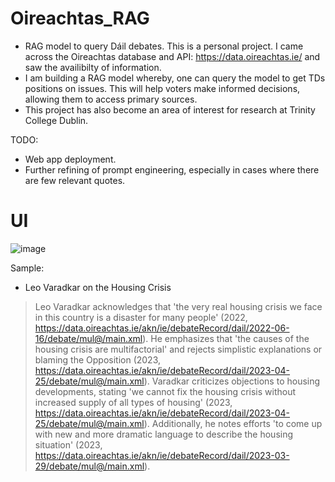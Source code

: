 # Oireachtas_RAG
- RAG model to query Dáil debates. This is a personal project. I came across the Oireachtas database and API: https://data.oireachtas.ie/ and saw the availibilty of information.
- I am building a RAG model whereby, one can query the model to get TDs positions on issues. This will help voters make informed decisions, allowing them to access primary sources.
- This project has also become an area of interest for research at Trinity College Dublin. 
 
TODO:
- Web app deployment.
- Further refining of prompt engineering, especially in cases where there are few relevant quotes.

# UI

![image](https://github.com/user-attachments/assets/cab74b97-8ef4-46b1-8322-10afff2510b5)


Sample: 

- Leo Varadkar on the Housing Crisis 


> Leo Varadkar acknowledges that 'the very real housing crisis we face in this country is a disaster for many people' (2022, https://data.oireachtas.ie/akn/ie/debateRecord/dail/2022-06-16/debate/mul@/main.xml). He emphasizes that 'the causes of the housing crisis are multifactorial' and rejects simplistic explanations or blaming the Opposition (2023, https://data.oireachtas.ie/akn/ie/debateRecord/dail/2023-04-25/debate/mul@/main.xml). Varadkar criticizes objections to housing developments, stating 'we cannot fix the housing crisis without increased supply of all types of housing' (2023, https://data.oireachtas.ie/akn/ie/debateRecord/dail/2023-04-25/debate/mul@/main.xml). Additionally, he notes efforts 'to come up with new and more dramatic language to describe the housing situation' (2023, https://data.oireachtas.ie/akn/ie/debateRecord/dail/2023-03-29/debate/mul@/main.xml).
